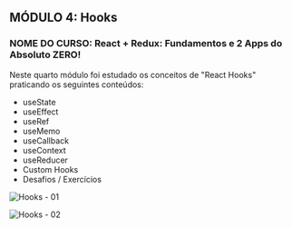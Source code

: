 ## MÓDULO 4: Hooks

### NOME DO CURSO: React + Redux: Fundamentos e 2 Apps do Absoluto ZERO!

Neste quarto módulo foi estudado os conceitos de "React Hooks" praticando os seguintes conteúdos:

- useState
- useEffect
- useRef
- useMemo
- useCallback
- useContext
- useReducer
- Custom Hooks
- Desafios / Exercícios

![Hooks - 01](https://user-images.githubusercontent.com/72532360/144659109-31e623b7-6745-4009-8c6d-5a8d65d8e2da.png)


![Hooks - 02](https://user-images.githubusercontent.com/72532360/144659576-4e67193a-0bd1-4e06-b6a2-a9349a0091f0.png)
